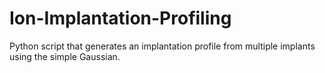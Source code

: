 # Ion-Implantation-Profiling
Python script that generates an implantation profile from multiple implants using the simple Gaussian. 
